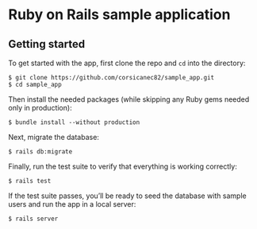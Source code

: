 # Ruby on Rails sample application

## Getting started

To get started with the app, first clone the repo and `cd` into the directory:

```shell
$ git clone https://github.com/corsicanec82/sample_app.git
$ cd sample_app
```

Then install the needed packages (while skipping any Ruby gems needed only in production):

```shell
$ bundle install --without production
```

Next, migrate the database:

```shell
$ rails db:migrate
```

Finally, run the test suite to verify that everything is working correctly:

```shell
$ rails test
```

If the test suite passes, you’ll be ready to seed the database with sample users and run the app in a local server:

```shell
$ rails server
```
